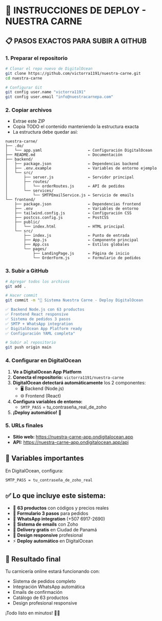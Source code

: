 # 🚀 INSTRUCCIONES DE DEPLOY - NUESTRA CARNE

## 📋 PASOS EXACTOS PARA SUBIR A GITHUB

### 1. Preparar el repositorio
```bash
# Clonar el repo nuevo de DigitalOcean
git clone https://github.com/victorra1191/nuestra-carne.git
cd nuestra-carne

# Configurar Git
git config user.name "victorra1191"
git config user.email "info@nuestracarnepa.com"
```

### 2. Copiar archivos
- Extrae este ZIP
- Copia TODO el contenido manteniendo la estructura exacta
- La estructura debe quedar así:

```
nuestra-carne/
├── .do/
│   └── app.yaml                    ← Configuración DigitalOcean
├── README.md                       ← Documentación
├── backend/
│   ├── package.json                ← Dependencias backend
│   ├── .env.example                ← Variables de entorno ejemplo
│   └── src/
│       ├── server.js               ← Servidor principal
│       ├── routes/
│       │   └── orderRoutes.js      ← API de pedidos
│       └── services/
│           └── SMTPEmailService.js ← Servicio de emails
└── frontend/
    ├── package.json                ← Dependencias frontend
    ├── .env                        ← Variables de entorno
    ├── tailwind.config.js          ← Configuración CSS
    ├── postcss.config.js           ← PostCSS
    ├── public/
    │   └── index.html              ← HTML principal
    └── src/
        ├── index.js                ← Punto de entrada
        ├── App.js                  ← Componente principal
        ├── App.css                 ← Estilos globales
        └── pages/
            ├── LandingPage.js      ← Página de inicio
            └── OrderForm.js        ← Formulario de pedidos
```

### 3. Subir a GitHub
```bash
# Agregar todos los archivos
git add .

# Hacer commit
git commit -m "🚀 Sistema Nuestra Carne - Deploy DigitalOcean

✅ Backend Node.js con 63 productos
✅ Frontend React responsive  
✅ Sistema de pedidos 3 pasos
✅ SMTP + WhatsApp integration
✅ DigitalOcean App Platform ready
✅ Configuración YAML completa"

# Subir al repositorio
git push origin main
```

### 4. Configurar en DigitalOcean

1. **Ve a DigitalOcean App Platform**
2. **Conecta el repositorio:** `victorra1191/nuestra-carne`
3. **DigitalOcean detectará automáticamente** los 2 componentes:
   - 🖥️ Backend (Node.js)
   - 🌐 Frontend (React)
4. **Configura variables de entorno:**
   - `SMTP_PASS` = tu_contraseña_real_de_zoho
5. **¡Deploy automático!** 🎉

### 5. URLs finales
- **Sitio web:** https://nuestra-carne-app.ondigitalocean.app
- **API:** https://nuestra-carne-app.ondigitalocean.app/api

## 🔧 Variables importantes

En DigitalOcean, configura:
```
SMTP_PASS = tu_contraseña_de_zoho_real
```

## ✅ Lo que incluye este sistema:

- 🥩 **63 productos** con códigos y precios reales
- 📝 **Formulario 3 pasos** para pedidos
- 📱 **WhatsApp integration** (+507 6917-2690)
- 📧 **Sistema de emails** con Zoho
- 🚚 **Delivery gratis** en Ciudad de Panamá
- 🎨 **Design responsive** profesional
- ⚡ **Deploy automático** en DigitalOcean

## 🎯 Resultado final

Tu carnicería online estará funcionando con:
- Sistema de pedidos completo
- Integración WhatsApp automática
- Emails de confirmación
- Catálogo de 63 productos
- Design profesional responsive

¡Todo listo en minutos! 🚀🥩